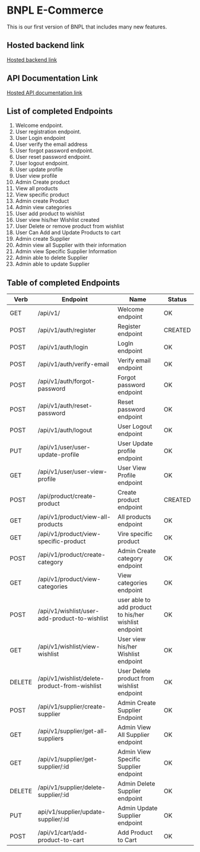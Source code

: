 # BNPL E-Commerce

This is our first version of BNPL that includes many new features.

## Hosted backend link

[Hosted backend link](https://bnpl-store-be.onrender.com/)

## API Documentation Link

[Hosted API documentation link](https://bnpl-store-be.onrender.com/api-docs)

## List of completed Endpoints

1. Welcome endpoint.
2. User registration endpoint.
3. User Login endpoint
4. User verify the email address
5. User forgot password endpoint.
6. User reset password endpoint.
7. User logout endpoint.
8. User update profile
9. User view profile
10. Admin Create product
11. View all products
12. View specific product
13. Admin create Product
14. Admin view categories
15. User add product to wishlist
16. User view his/her Wishlist created
17. User Delete or remove product from wishlist
18. User Can Add and Update Products to cart
19. Admin create Supplier
20. Admin view all Supplier with their information
21. Admin view Specific Supplier Information
22. Admin able to delete Supplier
23. Admin able to update Supplier
## Table of completed Endpoints

| Verb | Endpoint                              | Name                           | Status  |
| ---- | ------------------------------------- | ------------------------------ | ------- |
| GET  | /api/v1/                              | Welcome endpoint               | OK      |
| POST | /api/v1/auth/register                 | Register endpoint              | CREATED |
| POST | /api/v1/auth/login                    | LogIn endpoint                 | OK      |
| POST | /api/v1/auth/verify-email             | Verify email endpoint          | OK      |
| POST | /api/v1/auth/forgot-password          | Forgot password endpoint       | OK      |
| POST | /api/v1/auth/reset-password           | Reset password endpoint        | OK      |
| POST | /api/v1/auth/logout                   | User Logout endpoint           | OK      |
| PUT  | /api/v1/user/user-update-profile      | User Update profile endpoint   | OK      |
| GET  | /api/v1/user/user-view-profile        | User View Profile endpoint     | OK      |
| POST | /api/product/create-product           | Create product endpoint        | CREATED |
| GET  | /api/v1/product/view-all-products     | All products endpoint          | OK      |
| GET  | /api/v1/product/view-specific-product | Vire specific product          | OK      |
| POST | /api/v1/product/create-category       | Admin Create category endpoint | OK      |
| GET  | /api/v1/product/view-categories       | View categories endpoint       | OK      |
|POST|   /api/v1/wishlist/user-add-product-to-wishlist | user able to add product to his/her wishlist endpoint   | OK    |
|GET| /api/v1/wishlist/view-wishlist           | User view his/her Wishlist endpoint |OK  |
|DELETE| /api/v1/wishlist/delete-product-from-wishlist | User Delete product from wishlist endpoint  | OK       |
|POST|  /api/v1/supplier/create-supplier       | Admin Create Supplier Endpoint  | OK       |  
|GET| /api/v1/supplier/get-all-suppliers       | Admin View All Supplier endpoint| OK      |
|GET| /api/v1/supplier/get-supplier/:id        | Admin View Specific Supplier endpoint     | OK      |
|DELETE| /api/v1/supplier/delete-supplier/:id  | Admin Delete Supplier endpoint  | OK      |
|PUT| api/v1/supplier/update-supplier/:id      | Admin Update Supplier endpoint  | OK      |          
| POST | /api/v1/cart/add-product-to-cart      | Add Product to Cart    | OK      |
